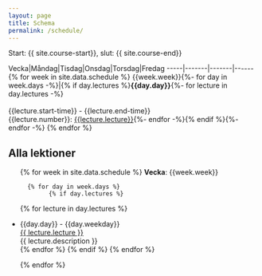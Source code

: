 ```yaml
---
layout: page
title: Schema
permalink: /schedule/
---
```


Start: {{ site.course-start}}, slut: {{ site.course-end}}

Vecka|Måndag|Tisdag|Onsdag|Torsdag|Fredag
-----|-------|-------|------{% for week in site.data.schedule %}
{{week.week}}{%- for day in week.days -%}|{% if day.lectures %}**{{day.day}}**{%- for lecture in day.lectures -%}<br /><br />{{lecture.start-time}} - {{lecture.end-time}}<br />{{lecture.number}}: [{{lecture.lecture}}]({{lecture.slug}}){%- endfor -%}{% endif %}{%- endfor -%}
{% endfor %}



## Alla lektioner
<ul id="archive">
{% for week in site.data.schedule %}
      <b>Vecka</b>: {{week.week}}<br/>
      
      {% for day in week.days %}
            {% if day.lectures %}
{% for lecture in day.lectures %}
<li class="archiveposturl">
        <span class="postlower">{{day.day}} - {{day.weekday}}</span><br>
        <span><a href="{{ lecture.slug }}">{{ lecture.lecture }}</a></span><br>
<span class = "postlower">
{{ lecture.description }}</span>
<strong style="font-size:100%; font-family: 'Titillium Web', sans-serif; float:right; padding-right: .5em">
	<a href="https://github.com/{{ site.githubdir}}/tree/master/{{ lecture.dirname }}"><i class="fab fa-github"></i></a>&nbsp;&nbsp;
<a href="https://github.com/{{ site.githubdir}}/blob/master/{{ lecture.dirname }}/{{ lecture.filename}}.pdf"><i class="fas fa-file-pdf"></i></a>
</strong> 
      </li>
      {% endfor %}
            {% endif %}
      {% endfor %}
      
{% endfor %}
</ul>
